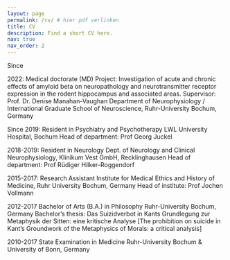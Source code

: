 ```yaml
---
layout: page
permalink: /cv/ # hier pdf verlinken
title: CV
description: Find a short CV here.
nav: true
nav_order: 2
---
```


Since

2022: Medical doctorate (MD)
Project: Investigation of acute and chronic effects of amyloid beta on neuropathology and neurotransmitter receptor expression in the rodent hippocampus and associated areas.
Supervisor: Prof. Dr. Denise Manahan-Vaughan
Department of Neurophysiology / International Graduate School of Neuroscience, Ruhr-University Bochum, Germany

Since 2019: Resident in Psychiatry and Psychotherapy
LWL University Hospital, Bochum
Head of department: Prof Georg Juckel

2018-2019: Resident in Neurology
Dept. of Neurology and Clinical Neurophysiology, Klinikum Vest GmbH, Recklinghausen
Head of department: Prof Rüdiger Hilker-Roggendorf

2015-2017: Research Assistant
Institute for Medical Ethics and History of Medicine, Ruhr University Bochum, Germany
Head of institute: Prof Jochen Vollmann

2012-2017 Bachelor of Arts (B.A.) in Philosophy 
Ruhr-University Bochum, Germany
Bachelor’s thesis: Das Suizidverbot in Kants Grundlegung zur Metaphysik der Sitten: eine kritische Analyse [The prohibition on suicide in Kant’s Groundwork of the Metaphysics of Morals: a critical analysis]

2010-2017 State Examination in Medicine
Ruhr-University Bochum & University of Bonn, Germany
